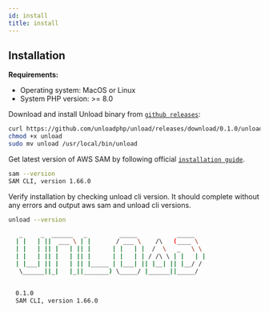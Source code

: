 ```yaml
---
id: install
title: install
---
```


## Installation

**Requirements:**
- Operating system: MacOS or Linux
- System PHP version: >= 8.0

Download and install Unload binary from [`github releases`](https://github.com/unloadphp/unload/releases):

```bash
curl https://github.com/unloadphp/unload/releases/download/0.1.0/unload -o unload
chmod +x unload
sudo mv unload /usr/local/bin/unload
```

Get latest version of AWS SAM by following official [`installation guide`](https://docs.aws.amazon.com/serverless-application-model/latest/developerguide/install-sam-cli.html).
```bash
sam --version
SAM CLI, version 1.66.0
```

Verify installation by checking unload cli version. It should complete without any errors and output aws sam and unload cli versions.
```bash
unload --version
```
```bash
   _     _  ______   _         _____           _____   
  | |   | ||  ___ \ | |       / ___ \    /\   (____ \  
  | |   | || |   | || |      | |   | |  /  \   _   \ \ 
  | |   | || |   | || |      | |   | | / /\ \ | |   | |
  | |___| || |   | || |_____ | |___| || |__| || |__/ / 
   \______||_|   |_||_______) \_____/ |______||_____/  
                                                       

  0.1.0
  SAM CLI, version 1.66.0
```
